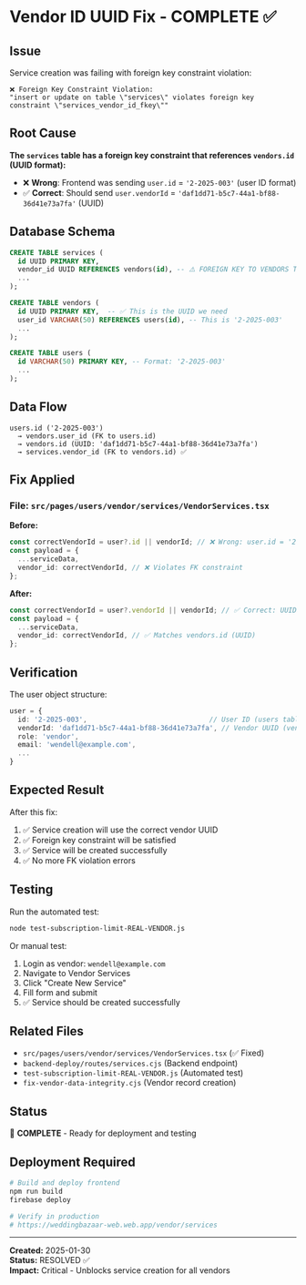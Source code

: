 # Vendor ID UUID Fix - COMPLETE ✅

## Issue
Service creation was failing with foreign key constraint violation:
```
❌ Foreign Key Constraint Violation:
"insert or update on table \"services\" violates foreign key constraint \"services_vendor_id_fkey\""
```

## Root Cause
**The `services` table has a foreign key constraint that references `vendors.id` (UUID format):**
- ❌ **Wrong**: Frontend was sending `user.id` = `'2-2025-003'` (user ID format)
- ✅ **Correct**: Should send `user.vendorId` = `'daf1dd71-b5c7-44a1-bf88-36d41e73a7fa'` (UUID)

## Database Schema
```sql
CREATE TABLE services (
  id UUID PRIMARY KEY,
  vendor_id UUID REFERENCES vendors(id), -- ⚠️ FOREIGN KEY TO VENDORS TABLE
  ...
);

CREATE TABLE vendors (
  id UUID PRIMARY KEY,  -- ✅ This is the UUID we need
  user_id VARCHAR(50) REFERENCES users(id), -- This is '2-2025-003'
  ...
);

CREATE TABLE users (
  id VARCHAR(50) PRIMARY KEY, -- Format: '2-2025-003'
  ...
);
```

## Data Flow
```
users.id ('2-2025-003') 
  → vendors.user_id (FK to users.id)
  → vendors.id (UUID: 'daf1dd71-b5c7-44a1-bf88-36d41e73a7fa')
  → services.vendor_id (FK to vendors.id) ✅
```

## Fix Applied

### File: `src/pages/users/vendor/services/VendorServices.tsx`

**Before:**
```typescript
const correctVendorId = user?.id || vendorId; // ❌ Wrong: user.id = '2-2025-003'
const payload = {
  ...serviceData,
  vendor_id: correctVendorId, // ❌ Violates FK constraint
};
```

**After:**
```typescript
const correctVendorId = user?.vendorId || vendorId; // ✅ Correct: UUID from vendors table
const payload = {
  ...serviceData,
  vendor_id: correctVendorId, // ✅ Matches vendors.id (UUID)
};
```

## Verification
The user object structure:
```typescript
user = {
  id: '2-2025-003',                              // User ID (users table)
  vendorId: 'daf1dd71-b5c7-44a1-bf88-36d41e73a7fa', // Vendor UUID (vendors table)
  role: 'vendor',
  email: 'wendell@example.com',
  ...
}
```

## Expected Result
After this fix:
1. ✅ Service creation will use the correct vendor UUID
2. ✅ Foreign key constraint will be satisfied
3. ✅ Service will be created successfully
4. ✅ No more FK violation errors

## Testing
Run the automated test:
```bash
node test-subscription-limit-REAL-VENDOR.js
```

Or manual test:
1. Login as vendor: `wendell@example.com`
2. Navigate to Vendor Services
3. Click "Create New Service"
4. Fill form and submit
5. ✅ Service should be created successfully

## Related Files
- `src/pages/users/vendor/services/VendorServices.tsx` (✅ Fixed)
- `backend-deploy/routes/services.cjs` (Backend endpoint)
- `test-subscription-limit-REAL-VENDOR.js` (Automated test)
- `fix-vendor-data-integrity.cjs` (Vendor record creation)

## Status
🎉 **COMPLETE** - Ready for deployment and testing

## Deployment Required
```bash
# Build and deploy frontend
npm run build
firebase deploy

# Verify in production
# https://weddingbazaar-web.web.app/vendor/services
```

---
**Created:** 2025-01-30  
**Status:** RESOLVED ✅  
**Impact:** Critical - Unblocks service creation for all vendors
